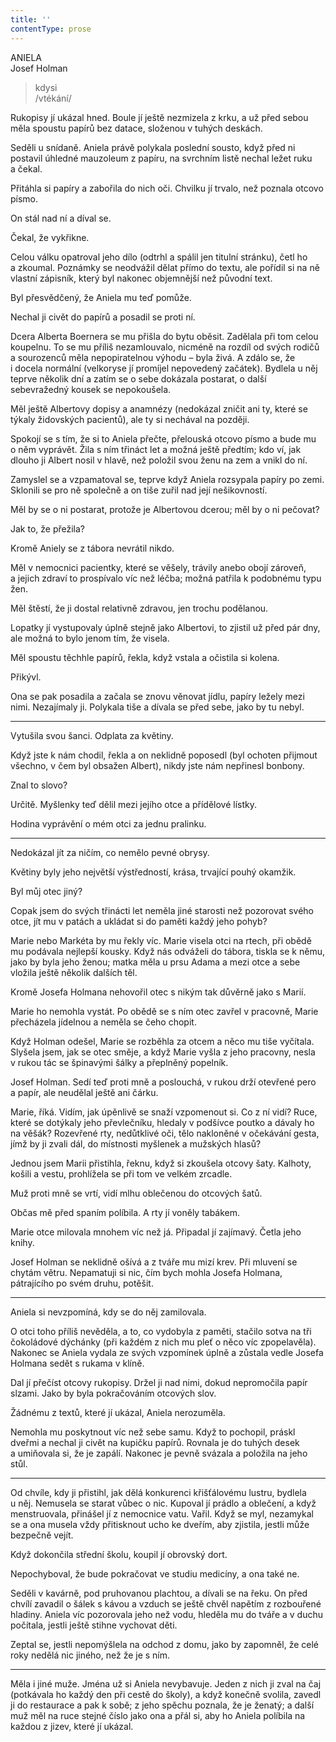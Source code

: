 ```yaml
---
title: ''
contentType: prose
---
```


<section>

ANIELA  
Josef Holman

> kdysi  
> /vtékání/

Rukopisy jí ukázal hned. Boule jí ještě nezmizela z krku, a už před sebou měla spoustu papírů bez datace, složenou v tuhých deskách.

Seděli u snídaně. Aniela právě polykala poslední sousto, když před ni postavil úhledné mauzoleum z papíru, na svrchním listě nechal ležet ruku a čekal.

Přitáhla si papíry a zabořila do nich oči. Chvilku jí trvalo, než poznala otcovo písmo.

On stál nad ní a díval se.

Čekal, že vykřikne.

Celou válku opatroval jeho dílo (odtrhl a spálil jen titulní stránku), četl ho a zkoumal. Poznámky se neodvážil dělat přímo do textu, ale pořídil si na ně vlastní zápisník, který byl nakonec objemnější než původní text.

Byl přesvědčený, že Aniela mu teď pomůže.

Nechal ji civět do papírů a posadil se proti ní.

Dcera Alberta Boernera se mu přišla do bytu oběsit. Zadělala při tom celou koupelnu. To se mu příliš nezamlouvalo, nicméně na rozdíl od svých rodičů a sourozenců měla nepopiratelnou výhodu – byla živá. A zdálo se, že i docela normální (velkoryse jí promíjel nepovedený začátek). Bydlela u něj teprve několik dní a zatím se o sebe dokázala postarat, o další sebevražedný kousek se nepokoušela.

Měl ještě Albertovy dopisy a anamnézy (nedokázal zničit ani ty, které se týkaly židovských pacientů), ale ty si nechával na později.

Spokojí se s tím, že si to Aniela přečte, přelouská otcovo písmo a bude mu o něm vyprávět. Žila s ním třináct let a možná ještě předtím; kdo ví, jak dlouho ji Albert nosil v hlavě, než položil svou ženu na zem a vnikl do ní.

Zamyslel se a vzpamatoval se, teprve když Aniela rozsypala papíry po zemi. Sklonili se pro ně společně a on tiše zuřil nad její nešikovností.

Měl by se o ni postarat, protože je Albertovou dcerou; měl by o ni pečovat?

Jak to, že přežila?

Kromě Aniely se z tábora nevrátil nikdo.

Měl v nemocnici pacientky, které se věšely, trávily anebo obojí zároveň, a jejich zdraví to prospívalo víc než léčba; možná patřila k podobnému typu žen.

Měl štěstí, že ji dostal relativně zdravou, jen trochu podělanou.

Lopatky jí vystupovaly úplně stejně jako Albertovi, to zjistil už před pár dny, ale možná to bylo jenom tím, že visela.

Měl spoustu těchhle papírů, řekla, když vstala a očistila si kolena.

Přikývl.

Ona se pak posadila a začala se znovu věnovat jídlu, papíry ležely mezi nimi. Nezajímaly ji. Polykala tiše a dívala se před sebe, jako by tu nebyl.

* * *

Vytušila svou šanci. Odplata za květiny.

Když jste k nám chodil, řekla a on neklidně poposedl (byl ochoten přijmout všechno, v čem byl obsažen Albert), nikdy jste nám nepřinesl bonbony.

Znal to slovo?

Určitě. Myšlenky teď dělil mezi jejího otce a přídělové lístky.

Hodina vyprávění o mém otci za jednu pralinku.

* * *

Nedokázal jít za ničím, co nemělo pevné obrysy.

Květiny byly jeho největší výstředností, krása, trvající pouhý okamžik.

Byl můj otec jiný?

Copak jsem do svých třinácti let neměla jiné starosti než pozorovat svého otce, jít mu v patách a ukládat si do paměti každý jeho pohyb?

Marie nebo Markéta by mu řekly víc. Marie visela otci na rtech, při obědě mu podávala nejlepší kousky. Když nás odváželi do tábora, tiskla se k němu, jako by byla jeho ženou; matka měla u prsu Adama a mezi otce a sebe vložila ještě několik dalších těl.

Kromě Josefa Holmana nehovořil otec s nikým tak důvěrně jako s Marií.

Marie ho nemohla vystát. Po obědě se s ním otec zavřel v pracovně, Marie přecházela jídelnou a neměla se čeho chopit.

Když Holman odešel, Marie se rozběhla za otcem a něco mu tiše vyčítala. Slyšela jsem, jak se otec směje, a když Marie vyšla z jeho pracovny, nesla v rukou tác se špinavými šálky a přeplněný popelník.

</section>

<section>

Josef Holman. Sedí teď proti mně a poslouchá, v rukou drží otevřené pero a papír, ale neudělal ještě ani čárku.

Marie, říká. Vidím, jak úpěnlivě se snaží vzpomenout si. Co z ní vidí? Ruce, které se dotýkaly jeho převlečníku, hledaly v podšívce poutko a dávaly ho na věšák? Rozevřené rty, nedůtklivé oči, tělo nakloněné v očekávání gesta, jímž by ji zvali dál, do místnosti myšle­nek a mužských hlasů?

Jednou jsem Marii přistihla, řeknu, když si zkoušela otcovy šaty. Kalhoty, košili a vestu, prohlížela se při tom ve velkém zrcadle.

Muž proti mně se vrtí, vidí mlhu oblečenou do otcových šatů.

Občas mě před spaním políbila. A rty jí voněly tabákem.

</section>

<section>

Marie otce milovala mnohem víc než já. Připadal jí zajímavý. Četla jeho knihy.

Josef Holman se neklidně ošívá a z tváře mu mizí krev. Při mluvení se chytám větru. Nepamatuji si nic, čím bych mohla Josefa Holmana, pátrajícího po svém druhu, potěšit.

* * *

Aniela si nevzpomíná, kdy se do něj zamilovala.

O otci toho příliš nevěděla, a to, co vydobyla z paměti, stačilo sotva na tři čokoládové dýchánky (při každém z nich mu pleť o něco víc zpopelavěla). Nakonec se Aniela vydala ze svých vzpomínek úplně a zůstala vedle Josefa Holmana sedět s rukama v klíně.

Dal jí přečíst otcovy rukopisy. Držel ji nad nimi, dokud nepromočila papír slzami. Jako by byla pokračováním otcových slov.

Žádnému z textů, které jí ukázal, Aniela nerozuměla.

Nemohla mu poskytnout víc než sebe samu. Když to pochopil, práskl dveřmi a nechal ji civět na kupičku papírů. Rovnala je do tuhých desek a umiňovala si, že je zapálí. Nakonec je pevně svázala a položila na jeho stůl.

* * *

Od chvíle, kdy ji přistihl, jak dělá konkurenci křišťálovému lustru, bydlela u něj. Nemusela se starat vůbec o nic. Kupoval jí prádlo a oblečení, a když menstruovala, přinášel jí z nemocnice vatu. Vařil. Když se myl, nezamykal se a ona musela vždy přitisknout ucho ke dveřím, aby zjistila, jestli může bezpečně vejít.

Když dokončila střední školu, koupil jí obrovský dort.

Nepochyboval, že bude pokračovat ve studiu medicíny, a ona také ne.

Seděli v kavárně, pod pruhovanou plachtou, a dívali se na řeku. On před chvílí zavadil o šálek s kávou a vzduch se ještě chvěl napětím z rozbouřené hladiny. Aniela víc pozorovala jeho než vodu, hleděla mu do tváře a v duchu počítala, jestli ještě stihne vychovat děti.

Zeptal se, jestli nepomýšlela na odchod z domu, jako by zapomněl, že celé roky nedělá nic jiného, než že je s ním.

* * *

Měla i jiné muže. Jména už si Aniela nevybavuje. Jeden z nich ji zval na čaj (potkávala ho každý den při cestě do školy), a když konečně svolila, zavedl ji do restaurace a pak k sobě; z jeho spěchu poznala, že je ženatý; a další muž měl na ruce stejné číslo jako ona a přál si, aby ho Aniela políbila na každou z jizev, které jí ukázal.

</section>
